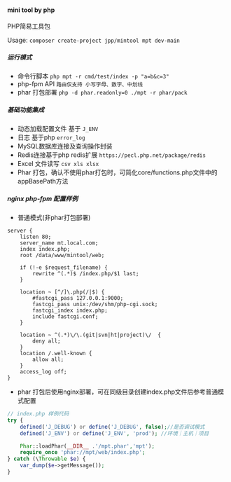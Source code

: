 #### mini tool by php

PHP简易工具包

Usage: `composer create-project jpp/mintool mpt dev-main`

##### 运行模式

- 命令行脚本  `php mpt -r cmd/test/index -p "a=b&c=3"`
- php-fpm API `路由仅支持 小写字母、数字、中划线`
- phar 打包部署 `php -d phar.readonly=0 ./mpt -r phar/pack`

##### 基础功能集成

- 动态加载配置文件 基于 `J_ENV`
- 日志 基于php `error_log`
- MySQL数据库连接及查询操作封装
- Redis连接基于php redis扩展 `https://pecl.php.net/package/redis`
- Excel 文件读写 `csv xls xlsx`
- Phar 打包，确认不使用phar打包时，可简化core/functions.php文件中的appBasePath方法

##### nginx php-fpm 配置样例

- 普通模式(非phar打包部署)

```
server {
    listen 80;
    server_name mt.local.com;
    index index.php;
    root /data/www/mintool/web;

    if (!-e $request_filename) {
        rewrite ^(.*)$ /index.php/$1 last;
    }

    location ~ [^/]\.php(/|$) {
        #fastcgi_pass 127.0.0.1:9000;
        fastcgi_pass unix:/dev/shm/php-cgi.sock;
        fastcgi_index index.php;
        include fastcgi.conf;
    }

    location ~ ^(.*)\/\.(git|svn|ht|project)\/  {
        deny all;
    }
    location /.well-known {
        allow all;
    }
    access_log off;
}
```

- phar 打包后使用nginx部署，可在同级目录创建index.php文件后参考普通模式配置

```php
// index.php 样例代码
try {
    defined('J_DEBUG') or define('J_DEBUG', false);//是否调试模式
    defined('J_ENV') or define('J_ENV', 'prod'); //环境｜主机｜项目

    Phar::loadPhar(__DIR__ .'/mpt.phar','mpt');
    require_once 'phar://mpt/web/index.php';
} catch (\Throwable $e) {
    var_dump($e->getMessage());
}
```